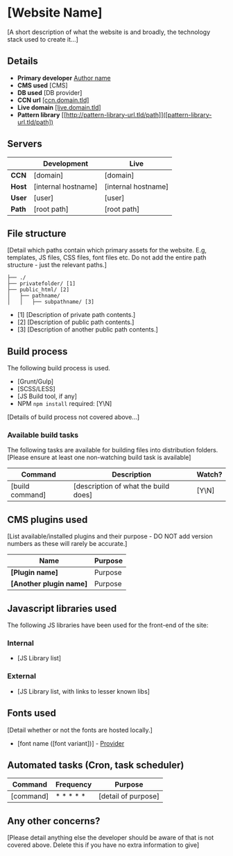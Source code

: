 # [Website Name]

[A short description of what the website is and broadly, the technology stack used to create it...]

## Details

* **Primary developer**			[Author name](email@whitespacers.com)
* **CMS used**						[CMS]
* **DB used**						[DB provider]
* **CCN url**						[[ccn.domain.tld]]([ccn.domain.tld])
* **Live domain**					[[live.domain.tld]]([live.domain.tld])
* **Pattern library**			[[http://pattern-library-url.tld/path]]([pattern-library-url.tld/path])

## Servers

|          | Development              | Live                    |
| --		  | --							  | --							 |
| **CCN**  | [domain]                 | [domain]                |
| **Host** | [internal hostname]      | [internal hostname]     |
| **User** | [user]                   | [user]                  |
| **Path** | [root path]              | [root path]             |

## File structure

[Detail which paths contain which primary assets for the website. E.g, templates, JS files, CSS files, font files etc. Do not add the entire path structure - just the relevant paths.]

```
├── ./
├── privatefolder/ [1]
├── public_html/ [2]
│   ├── pathname/
│   │   ├── subpathname/ [3]
```

* [1] [Description of private path contents.]
* [2] [Description of public path contents.]
* [3] [Description of another public path contents.]

## Build process

The following build process is used.

* [Grunt/Gulp]
* [SCSS/LESS]
* [JS Build tool, if any]
* NPM `npm install` required: [Y\N]

[Details of build process not covered above...]

### Available build tasks

The following tasks are available for building files into distribution folders.
[Please ensure at least one non-watching build task is available]

| Command         | Description                          | Watch? |
| --				   | --											   | --	   |
| [build command] | [description of what the build does] | [Y\N]  |

## CMS plugins used

[List available/installed plugins and their purpose - DO NOT add version numbers as these will rarely be accurate.]

| Name                      | Purpose |
| --								 | --	     |
| **[Plugin name]**         | Purpose |
| **[Another plugin name]** | Purpose |

## Javascript libraries used

The following JS libraries have been used for the front-end of the site:

### Internal

* [JS Library list]

### External

* [JS Library list, with links to lesser known libs]

## Fonts used

[Detail whether or not the fonts are hosted locally.]

* [font name ([font variant])] - [Provider]([provider.url])

## Automated tasks (Cron, task scheduler)

| Command       | Frequency | Purpose             |
| --				 | --			 | --						  |
| [command]     | * * * * * | [detail of purpose] |

## Any other concerns?

[Please detail anything else the developer should be aware of that is not covered above. Delete this if you have no extra information to give]